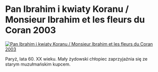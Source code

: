 Pan Ibrahim i kwiaty Koranu / Monsieur Ibrahim et les fleurs du Coran 2003 
=============
[![Pan Ibrahim i kwiaty Koranu / Monsieur Ibrahim et les fleurs du Coran 2003 ](http://vidos.pl/images/player.gif)](http://vidos.pl/pan-ibrahim-i-kwiaty-koranu-monsieur-ibrahim-et-les-fleurs-du-coran-2003)

 Paryż, lata 60. XX wieku. Mały żydowski chłopiec zaprzyjaźnia się ze starym muzułmańskim kupcem.
